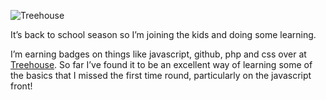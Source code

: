 
![Treehouse](http://upload.sam-thompson.info/upload/files/treehouse.jpg "Large example image")

It’s back to school season so I’m joining the kids and doing some learning.

I’m earning badges on things like javascript, github, php and css over at [Treehouse](http://referrals.trhou.se/samthompson). So far I’ve found it to be an excellent way of learning some of the basics that I missed the first time round, particularly on the javascript front!
